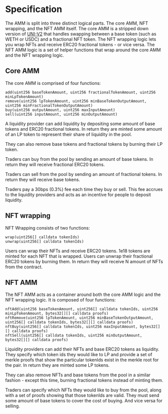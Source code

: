 # Specification

The AMM is split into three distinct logical parts. The core AMM, NFT wrapping, and the NFT AMM itself. The core AMM is a stripped down version of [UNI-V2](https://github.com/Uniswap/v2-core) that handles swapping between a base token (such as WETH or USDC) and a fractional NFT token. The NFT wrapping logic lets you wrap NFTs and receive ERC20 fractional tokens - or vice versa. The NFT AMM logic is a set of helper functions that wrap around the core AMM and the NFT wrapping logic.

## Core AMM

The core AMM is comprised of four functions:

```solidity
add(uint256 baseTokenAmount, uint256 fractionalTokenAmount, uint256 minLpTokenAmount)
remove(uint256 lpTokenAmount, uint256 minBaseTokenOutputAmount, uint256 minFractionalTokenOutputAmount)
buy(uint256 outputAmount, uint256 maxInputAmount)
sell(uint256 inputAmount, uint256 minOutputAmount)
```

A liquidity provider can add liquidity by depositing some amount of base tokens and ERC20 fractional tokens.
In return they are minted some amount of an LP token to represent their share of liquidity in the pool.

They can also remove base tokens and fractional tokens by burning their LP token.

Traders can buy from the pool by sending an amount of base tokens. In return they will receive fractional ERC20 tokens.

Traders can sell from the pool by sending an amount of fractional tokens. In return they will receive base tokens.

Traders pay a 30bps (0.3%) fee each time they buy or sell. This fee accrues to the liquidity providers and acts as an incentive for people to deposit liquidity.

## NFT wrapping

NFT Wrapping consists of two functions:

```
wrap(uint256[] calldata tokenIds)
unwrap(uint256[] calldata tokenIds)
```

Users can wrap their NFTs and receive ERC20 tokens. 1e18 tokens are minted for each NFT that is wrapped.
Users can unwrap their fractional ERC20 tokens by burning them. In return they will receive N amount of NFTs from the contract.

## NFT AMM

The NFT AMM acts as a container around both the core AMM logic and the NFT wrapping logic.
It is composed of four functions:

```
nftAdd(uint256 baseTokenAmount, uint256[] calldata tokenIds, uint256 minLpTokenAmount, bytes32[][] calldata proofs)
nftRemove(uint256 lpTokenAmount, uint256 minBaseTokenOutputAmount, uint256[] calldata tokenIds, bytes32[][] calldata proofs)
nftBuy(uint256[] calldata tokenIds, uint256 maxInputAmount, bytes32[][] calldata proofs)
nftSell(uint256[] calldata tokenIds, uint256 minOutputAmount, bytes32[][] calldata proofs)
```

Liquidity providers can add their NFTs and base ERC20 tokens as liquidity. They specify which token ids they would like to LP and provide a set of merkle proofs that show the particular tokenIds exist in the merkle root for the pair. In return they are minted some LP tokens.

They can also remove NFTs and base tokens from the pool in a similar fashion - except this time, burning fractional tokens instead of minting them.

Traders can specify which NFTs they would like to buy from the pool, along with a set of proofs showing that those tokenIds are valid. They must send some amount of base tokens to cover the cost of buying. And vice versa for selling.
